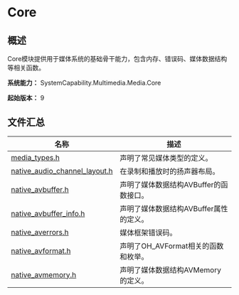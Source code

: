 # Core

<!--Kit: AVCodec Kit-->
<!--Subsystem: Multimedia-->
<!--Owner: @zhanghongran-->
<!--Designer: @dpy2650--->
<!--Tester: @cyakee-->
<!--Adviser: @zengyawen-->

## 概述

Core模块提供用于媒体系统的基础骨干能力，包含内存、错误码、媒体数据结构等相关函数。

**系统能力：** SystemCapability.Multimedia.Media.Core

**起始版本：** 9

## 文件汇总

| 名称 | 描述 |
| -- | -- |
| [media_types.h](capi-media-types-h.md) | 声明了常见媒体类型的定义。 |
| [native_audio_channel_layout.h](capi-native-audio-channel-layout-h.md) | 在录制和播放时的扬声器布局。 |
| [native_avbuffer.h](capi-native-avbuffer-h.md) | 声明了媒体数据结构AVBuffer的函数接口。 |
| [native_avbuffer_info.h](capi-native-avbuffer-info-h.md) | 声明了媒体数据结构AVBuffer属性的定义。 |
| [native_averrors.h](capi-native-averrors-h.md) | 媒体框架错误码。 |
| [native_avformat.h](capi-native-avformat-h.md) | 声明了OH_AVFormat相关的函数和枚举。 |
| [native_avmemory.h](capi-native-avmemory-h.md) | 声明了媒体数据结构AVMemory的定义。 |
